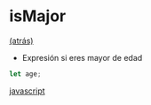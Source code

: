 # isMajor

[(atrás)](./README.md)

* Expresión si eres mayor de edad

```javascript
let age;
```

[javascript](https://github.com/USantaTecla-mathematics/javascript/blob/master/expresiones/Mayor%20de%20edad/Mayor%20de%20edad.js)

